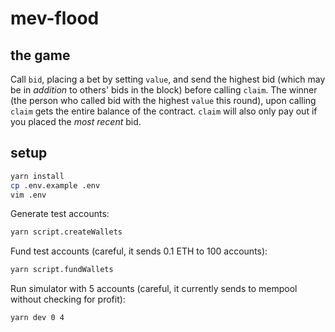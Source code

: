 # mev-flood

## the game

Call `bid`, placing a bet by setting `value`, and send the highest bid (which may be in _addition_ to others' bids in the block) before calling `claim`. The winner (the person who called bid with the highest `value` this round), upon calling `claim` gets the entire balance of the contract. `claim` will also only pay out if you placed the _most recent_ bid.

## setup

```sh
yarn install
cp .env.example .env
vim .env
```

Generate test accounts:

```sh
yarn script.createWallets
```

Fund test accounts (careful, it sends 0.1 ETH to 100 accounts):

```sh
yarn script.fundWallets
```

Run simulator with 5 accounts (careful, it currently sends to mempool without checking for profit):

```sh
yarn dev 0 4
```
